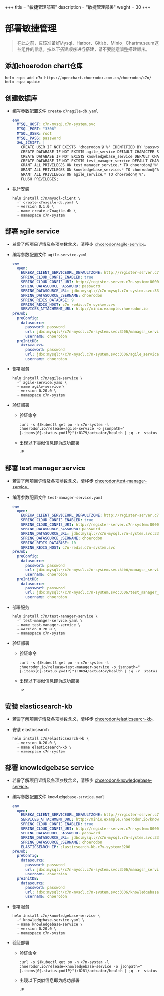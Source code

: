 +++
title = "敏捷管理部署"
description = "敏捷管理部署"
weight = 30
+++

# 部署敏捷管理

<blockquote class="warning">
在此之前，应该准备好Mysql、Harbor、Gitlab、Minio，Chartmuseum这些组件的信息。按以下搭建顺序进行搭建，请不要随意调整搭建顺序。
</blockquote>

## 添加choerodon chart仓库

```
helm repo add c7n https://openchart.choerodon.com.cn/choerodon/c7n/
helm repo update
```

## 创建数据库

- 编写参数配置文件 `create-c7nagile-db.yaml`
    ```yaml
    env:
      MYSQL_HOST: c7n-mysql.c7n-system.svc
      MYSQL_PORT: "3306"
      MYSQL_USER: root
      MYSQL_PASS: password
      SQL_SCRIPT: |
        CREATE USER IF NOT EXISTS 'choerodon'@'%' IDENTIFIED BY 'password';
        CREATE DATABASE IF NOT EXISTS agile_service DEFAULT CHARACTER SET utf8mb4 COLLATE utf8mb4_unicode_ci;
        CREATE DATABASE IF NOT EXISTS knowledgebase_service DEFAULT CHARACTER SET utf8mb4 COLLATE utf8mb4_unicode_ci;
        CREATE DATABASE IF NOT EXISTS test_manager_service DEFAULT CHARACTER SET utf8mb4 COLLATE utf8mb4_unicode_ci;
        GRANT ALL PRIVILEGES ON test_manager_service.* TO choerodon@'%';
        GRANT ALL PRIVILEGES ON knowledgebase_service.* TO choerodon@'%';
        GRANT ALL PRIVILEGES ON agile_service.* TO choerodon@'%';
        FLUSH PRIVILEGES;
    ```

- 执行安装
    ```shell
    helm install c7n/mysql-client \
      -f create-c7nagile-db.yaml \
      --version 0.1.0 \
      --name create-c7nagile-db \
      --namespace c7n-system
    ```

## 部署 agile service
- 若需了解项目详情及各项参数含义，请移步 [choerodon/agile-service](https://github.com/choerodon/agile-service)。

- 编写参数配置文件 `agile-service.yaml`
    ```yaml
    env:
      open:
        EUREKA_CLIENT_SERVICEURL_DEFAULTZONE: http://register-server.c7n-system:8000/eureka/
        SPRING_CLOUD_CONFIG_ENABLED: true
        SPRING_CLOUD_CONFIG_URI: http://register-server.c7n-system:8000/
        SPRING_DATASOURCE_PASSWORD: password
        SPRING_DATASOURCE_URL: jdbc:mysql://c7n-mysql.c7n-system.svc:3306/agile_service?useUnicode=true&characterEncoding=utf-8&useSSL=false&useInformationSchema=true&remarks=true&allowMultiQueries=true&serverTimezone=Asia/Shanghai
        SPRING_DATASOURCE_USERNAME: choerodon
        SPRING_REDIS_DATABASE: 9
        SPRING_REDIS_HOST: c7n-redis.c7n-system.svc
        SERVICES_ATTACHMENT_URL: http://minio.example.choerodon.io
    preJob:
      preConfig:
        datasource:
          password: password
          url: jdbc:mysql://c7n-mysql.c7n-system.svc:3306/manager_service?useUnicode=true&characterEncoding=utf-8&useSSL=false&useInformationSchema=true&remarks=true&allowMultiQueries=true&serverTimezone=Asia/Shanghai
          username: choerodon
      preInitDB:
        datasource:
          password: password
          url: jdbc:mysql://c7n-mysql.c7n-system.svc:3306/agile_service?useUnicode=true&characterEncoding=utf-8&useSSL=false&useInformationSchema=true&remarks=true&allowMultiQueries=true&serverTimezone=Asia/Shanghai
          username: choerodon
    ```

- 部署服务
    ``` 
    helm install c7n/agile-service \
      -f agile-service.yaml \
      --name agile-service \
      --version 0.20.0 \
      --namespace c7n-system
    ```

- 验证部署
  - 验证命令

    ```
    curl -s $(kubectl get po -n c7n-system -l choerodon.io/release=agile-service -o jsonpath="{.items[0].status.podIP}"):8379/actuator/health | jq -r .status
    ```

  - 出现以下类似信息即为成功部署
  
    ```
    UP
    ```

## 部署 test manager service
- 若需了解项目详情及各项参数含义，请移步 [choerodon/test-manager-service](https://github.com/choerodon/test-manager-service)。

- 编写参数配置文件 `test-manager-service.yaml`
    ```yaml
    env:
      open:
        EUREKA_CLIENT_SERVICEURL_DEFAULTZONE: http://register-server.c7n-system:8000/eureka/
        SPRING_CLOUD_CONFIG_ENABLED: true
        SPRING_CLOUD_CONFIG_URI: http://register-server.c7n-system:8000/
        SPRING_DATASOURCE_PASSWORD: password
        SPRING_DATASOURCE_URL: jdbc:mysql://c7n-mysql.c7n-system.svc:3306/test_manager_service?useUnicode=true&characterEncoding=utf-8&useSSL=false&useInformationSchema=true&remarks=true&allowMultiQueries=true&serverTimezone=Asia/Shanghai
        SPRING_DATASOURCE_USERNAME: choerodon
        SPRING_REDIS_DATABASE: 10
        SPRING_REDIS_HOST: c7n-redis.c7n-system.svc
    preJob:
      preConfig:
        datasource:
          password: password
          url: jdbc:mysql://c7n-mysql.c7n-system.svc:3306/manager_service?useUnicode=true&characterEncoding=utf-8&useSSL=false&useInformationSchema=true&remarks=true&allowMultiQueries=true&serverTimezone=Asia/Shanghai
          username: choerodon
      preInitDB:
        datasource:
          password: password
          url: jdbc:mysql://c7n-mysql.c7n-system.svc:3306/test_manager_service?useUnicode=true&characterEncoding=utf-8&useSSL=false&useInformationSchema=true&remarks=true&allowMultiQueries=true&serverTimezone=Asia/Shanghai
          username: choerodon
    ```
- 部署服务
    ``` 
    helm install c7n/test-manager-service \
      -f test-manager-service.yaml \
      --name test-manager-service \
      --version 0.20.0 \
      --namespace c7n-system
    ```

- 验证部署
  - 验证命令
  
    ```
    curl -s $(kubectl get po -n c7n-system -l choerodon.io/release=test-manager-service -o jsonpath="{.items[0].status.podIP}"):8094/actuator/health | jq -r .status
    ```

  - 出现以下类似信息即为成功部署
  
    ```
    UP
    ```

## 安装 elasticsearch-kb

- 若需了解项目详情及各项参数含义，请移步 [choerodon/elasticsearch-kb](https://github.com/choerodon/elasticsearch-kb)。

- 安装 elasticsearch
  ```
  helm install c7n/elasticsearch-kb \
    --version 0.20.0 \
    --name elasticsearch-kb \
    --namespace c7n-system
  ```

## 部署 knowledgebase service

- 若需了解项目详情及各项参数含义，请移步 [choerodon/knowledgebase-service](https://github.com/choerodon/knowledgebase-service)。

- 编写参数配置文件 `knowledgebase-service.yaml`
    ```yaml
    env:
      open:
        EUREKA_CLIENT_SERVICEURL_DEFAULTZONE: http://register-server.c7n-system:8000/eureka/
        SERVICES_ATTACHMENT_URL: http://minio.example.choerodon.io/knowledgebase-service/
        SPRING_CLOUD_CONFIG_ENABLED: true
        SPRING_CLOUD_CONFIG_URI: http://register-server.c7n-system:8000/
        SPRING_DATASOURCE_PASSWORD: password
        SPRING_DATASOURCE_URL: jdbc:mysql://c7n-mysql.c7n-system.svc:3306/knowledgebase_service?useUnicode=true&characterEncoding=utf-8&useSSL=false&useInformationSchema=true&remarks=true&allowMultiQueries=true&serverTimezone=Asia/Shanghai
        SPRING_DATASOURCE_USERNAME: choerodon
        ELASTICSEARCH_IP: elasticsearch-kb.c7n-system:9200
    preJob:
      preConfig:
        datasource:
          password: password
          url: jdbc:mysql://c7n-mysql.c7n-system.svc:3306/manager_service?useUnicode=true&characterEncoding=utf-8&useSSL=false&useInformationSchema=true&remarks=true&allowMultiQueries=true&serverTimezone=Asia/Shanghai
          username: choerodon
      preInitDB:
        datasource:
          password: password
          url: jdbc:mysql://c7n-mysql.c7n-system.svc:3306/knowledgebase_service?useUnicode=true&characterEncoding=utf-8&useSSL=false&useInformationSchema=true&remarks=true&allowMultiQueries=true&serverTimezone=Asia/Shanghai
          username: choerodon
    ```
- 部署服务
    ``` 
    helm install c7n/knowledgebase-service \
      -f knowledgebase-service.yaml \
      --name knowledgebase-service \
      --version 0.20.0 \
      --namespace c7n-system
    ```

- 验证部署
  - 验证命令
  
    ```
    curl -s $(kubectl get po -n c7n-system -l choerodon.io/release=knowledgebase-service -o jsonpath="{.items[0].status.podIP}"):8281/actuator/health | jq -r .status
    ```

  - 出现以下类似信息即为成功部署
  
    ```
    UP
    ```